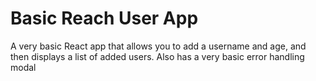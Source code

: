 # Basic Reach User App

A very basic React app that allows you to add a username and age, and then displays a list of added users.
Also has a very basic error handling modal
